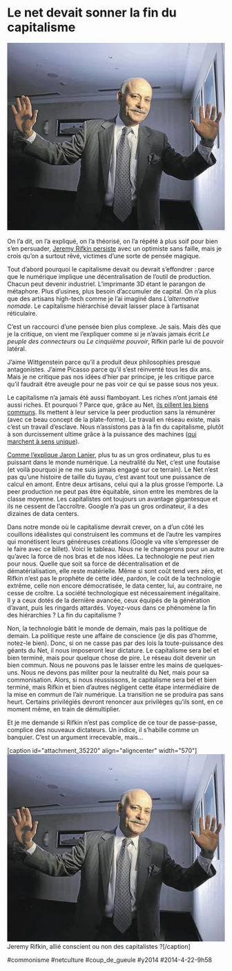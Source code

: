 # Le net devait sonner la fin du capitalisme

![](_i/rifkin.webp)

On l’a dit, on l’a expliqué, on l’a théorisé, on l’a répété à plus soif pour bien s’en persuader, [Jeremy Rifkin persiste](http://www.lesechos.fr/opinions/livres/0203435017481-la-revolution-collaborative-663926.php) avec un optimiste sans faille, mais je crois qu’on a surtout rêvé, victimes d’une sorte de pensée magique.

Tout d’abord pourquoi le capitalisme devait ou devrait s’effondrer : parce que le numérique implique une décentralisation de l’outil de production. Chacun peut devenir industriel. L’imprimante 3D étant le parangon de métaphore. Plus d’usines, plus besoin d’accumuler de capital. On n’a plus que des artisans high-tech comme je l’ai imaginé dans *L’alternative nomade*. Le capitalisme hiérarchisé devait laisser place à l’artisanat réticulaire.

C’est un raccourci d’une pensée bien plus complexe. Je sais. Mais dès que je la critique, on vient me l’expliquer comme si je n’avais jamais écrit *Le peuple des connecteurs* ou *Le cinquième pouvoir*, Rifkin parle lui de pouvoir latéral.

J’aime Wittgenstein parce qu’il a produit deux philosophies presque antagonistes. J’aime Picasso parce qu’il s’est réinventé tous les dix ans. Mais je ne critique pas nos idées d’hier par principe, je les critique parce qu’il faudrait être aveugle pour ne pas voir ce qui se passe sous nos yeux.

Le capitalisme n’a jamais été aussi flamboyant. Les riches n’ont jamais été aussi riches. Et pourquoi ? Parce que, grâce au Net, [ils pillent les biens communs](../1/le-grand-siphonnage-des-biens-communs.md). Ils mettent à leur service la peer production sans la rémunérer (avec ce beau concept de la plate-forme). Le travail en réseau existe, mais c’est un travail d’esclave. Nous n’assistons pas à la fin du capitalisme, plutôt à son durcissement ultime grâce à la puissance des machines ([qui marchent à sens unique](le-commonisme-implique-un-double-flux.md)).

[Comme l’explique Jaron Lanier](http://clesnes.blog.lemonde.fr/2013/10/22/jaron-lanier-linternet-ruine-la-classe-moyenne/), plus tu as un gros ordinateur, plus tu es puissant dans le monde numérique. La neutralité du Net, c’est une foutaise (et voilà pourquoi je ne me suis jamais engagé sur ce terrain). Le Net n’est pas qu’une histoire de taille du tuyau, c’est avant tout une puissance de calcul en amont. Entre deux artisans, celui qui a la plus grosse l’emporte. La peer production ne peut pas être équitable, sinon entre les membres de la classe moyenne. Les capitalistes ont toujours un avantage gigantesque et ils ne cessent de l’accroître. Google n’a pas un gros ordinateur, il a des dizaines de data centers.

Dans notre monde où le capitalisme devrait crever, on a d’un côté les couillons idéalistes qui construisent les communs et de l’autre les vampires qui monétisent leurs généreuses créations (Google va vite s’empresser de le faire avec ce billet). Voici le tableau. Nous ne le changerons pour un autre qu’avec la force de nos bras et de nos idées. La technologie ne peut rien pour nous. Quelle que soit sa force de décentralisation et de dématérialisation, elle reste matérielle. Même si sont coût tend vers zéro, et Rifkin n’est pas le prophète de cette idée, pardon, le coût de la technologie extrême, celle non encore démocratisée, le data center, lui, au contraire, ne cesse de croître. La société technologique est nécessairement inégalitaire. Il y a ceux dotés de la dernière avancée, ceux équipés de la génération d’avant, puis les ringards attardés. Voyez-vous dans ce phénomène la fin des hiérarchies ? La fin du capitalisme ?

Non, la technologie bâtit le monde de demain, mais pas la politique de demain. La politique reste une affaire de conscience (je dis pas d’homme, notez-le bien). Donc, si on ne casse pas par des lois la toute-puissance des géants du Net, il nous imposeront leur dictature. Le capitalisme sera bel et bien terminé, mais pour quelque chose de pire. Le réseau doit devenir un bien commun. Nous ne pouvons pas le laisser entre les mains de quelques-uns. Nous ne devons pas militer pour la neutralité du Net, mais pour sa commonisation. Alors, si nous réussissons, le capitalisme sera bel et bien terminé, mais Rifkin et bien d’autres négligent cette étape intermédiaire de la mise en commun de l’air numérique. La transition ne se produira pas sans heurt. Certains privilégiés devront renoncer aux privilèges qu’ils sont, en ce moment même, en train de démultiplier.

Et je me demande si Rifkin n’est pas complice de ce tour de passe-passe, complice des nouveaux dictateurs. Un indice, il s’habille comme un banquier. C’est un argument irrecevable, mais…

[caption id="attachment\_35220" align="aligncenter" width="570"]![Jeremy Rifkin, allier conscient ou non des capitalistes ?](_i/rifkin.webp) Jeremy Rifkin, allié conscient ou non des capitalistes ?[/caption]



#commonisme #netculture #coup_de_gueule #y2014 #2014-4-22-9h58
